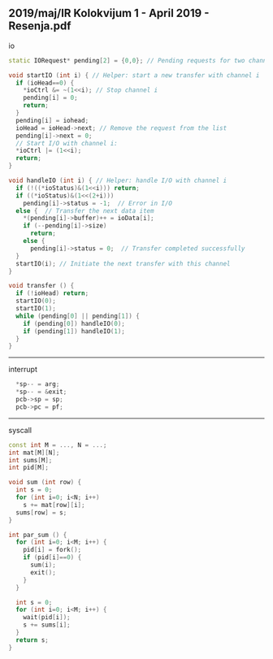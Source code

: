2019/maj/IR Kolokvijum 1 - April 2019 - Resenja.pdf
--------------------------------------------------------------------------------
io
```cpp
static IORequest* pending[2] = {0,0}; // Pending requests for two channels

void startIO (int i) { // Helper: start a new transfer with channel i
  if (ioHead==0) {
    *ioCtrl &= ~(1<<i); // Stop channel i
    pending[i] = 0;
    return;
  }
  pending[i] = iohead;
  ioHead = ioHead->next; // Remove the request from the list
  pending[i]->next = 0;
  // Start I/O with channel i:
  *ioCtrl |= (1<<i);
  return;
}

void handleIO (int i) { // Helper: handle I/O with channel i
  if (!((*ioStatus)&(1<<i))) return;
  if ((*ioStatus)&(1<<(2+i)))
    pending[i]->status = -1;  // Error in I/O
  else {  // Transfer the next data item
    *(pending[i]->buffer)++ = ioData[i];
    if (--pending[i]->size)
      return;
    else {
      pending[i]->status = 0;  // Transfer completed successfully
  }
  startIO(i); // Initiate the next transfer with this channel
}

void transfer () {
  if (!ioHead) return;
  startIO(0);
  startIO(1);
  while (pending[0] || pending[1]) {
    if (pending[0]) handleIO(0);
    if (pending[1]) handleIO(1);
  }
}
```
--------------------------------------------------------------------------------
interrupt
```cpp
  *sp-- = arg;
  *sp-- = &exit;
  pcb->sp = sp;
  pcb->pc = pf;
```
--------------------------------------------------------------------------------
syscall
```cpp
const int M = ..., N = ...;
int mat[M][N];
int sums[M];
int pid[M];

void sum (int row) {
  int s = 0;
  for (int i=0; i<N; i++)
    s += mat[row][i];
  sums[row] = s;
}

int par_sum () {
  for (int i=0; i<M; i++) {
    pid[i] = fork();
    if (pid[i]==0) {
      sum(i);
      exit();
    }
  }

  int s = 0;
  for (int i=0; i<M; i++) {
    wait(pid[i]);
    s += sums[i];
  }
  return s;
}
```
